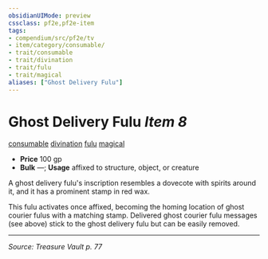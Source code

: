 ```yaml
---
obsidianUIMode: preview
cssclass: pf2e,pf2e-item
tags:
- compendium/src/pf2e/tv
- item/category/consumable/
- trait/consumable
- trait/divination
- trait/fulu
- trait/magical
aliases: ["Ghost Delivery Fulu"]
---
```

# Ghost Delivery Fulu *Item 8*  
[consumable](rules/traits/consumable.md "Consumable Item Trait")  [divination](rules/traits/divination.md "Divination School Trait")  [fulu](rules/traits/fulu-som.md "Fulu Item Trait")  [magical](rules/traits/magical.md "Magical Item Trait")  

- **Price** 100 gp
- **Bulk** —; **Usage** affixed to structure, object, or creature

A ghost delivery fulu's inscription resembles a dovecote with spirits around it, and it has a prominent stamp in red wax.

This fulu activates once affixed, becoming the homing location of ghost courier fulus with a matching stamp. Delivered ghost courier fulu messages (see above) stick to the ghost delivery fulu but can be easily removed.


---
*Source: Treasure Vault p. 77*
